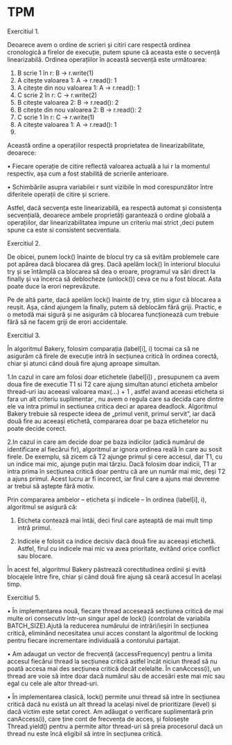 # TPM
Exercitiul 1.

Deoarece avem o ordine de scrieri și citiri care respectă ordinea cronologică a firelor de execuție, putem spune că aceasta este o secvență linearizabilă. Ordinea operațiilor în această secvență este următoarea:
1.	B scrie 1 în r: B -> r.write(1)
2.	A citește valoarea 1: A -> r.read(): 1
3.	A citește din nou valoarea 1: A -> r.read(): 1
4.	C scrie 2 în r: C -> r.write(2)
5.	B citește valoarea 2: B -> r.read(): 2
6.	B citește din nou valoarea 2: B -> r.read(): 2
7.	C scrie 1 în r: C -> r.write(1)
8.	A citește valoarea 1: A -> r.read(): 1
9.	
Această ordine a operațiilor respectă proprietatea de linearizabilitate, deoarece:

•	Fiecare operație de citire reflectă valoarea actuală a lui r la momentul respectiv, așa cum a fost stabilită de scrierile anterioare.

•	Schimbările asupra variabilei r sunt vizibile în mod corespunzător între diferitele operații de citire și scriere.

Astfel, dacă secvența este linearizabilă, ea respectă automat și consistența secvențială, deoarece ambele proprietăți garantează o ordine globală a operațiilor, dar linearizabilitatea impune un criteriu mai strict ,deci putem spune ca este si consistent secventiala.

Exercitiul 2.

De obicei, punem lock() înainte de blocul try ca să evităm problemele care pot apărea dacă blocarea dă greș. Dacă apelăm lock() în interiorul blocului try și se întâmplă ca blocarea să dea o eroare, programul va sări direct la finally și va încerca să deblocheze (unlock()) ceva ce nu a fost blocat. Asta poate duce la erori neprevăzute.

Pe de altă parte, dacă apelăm lock() înainte de try, știm sigur că blocarea a reușit. Așa, când ajungem la finally, putem să deblocăm fără griji. Practic, e o metodă mai sigură și ne asigurăm că blocarea funcționează cum trebuie fără să ne facem griji de erori accidentale.

Exercitiul 3.

În algoritmul Bakery, folosim comparația (label[i], i) tocmai ca să ne asigurăm că firele de execuție intră în secțiunea critică în ordinea corectă, chiar și atunci când două fire ajung aproape simultan.

1.In cazul in care am folosi doar etichetele (label[i]) , presupunem ca avem doua fire de executie T1 si T2 care ajung simultan atunci eticheta ambelor thread-uri iau aceeasi valoarea max(…) + 1 , astfel avand aceeasi eticheta  si fara un alt criteriu suplimentar , nu avem o regula care sa decida care dintre ele va intra primul in sectiunea critica deci ar aparea deadlock. Algoritmul Bakery trebuie să respecte ideea de „primul venit, primul servit”, iar dacă două fire au aceeași etichetă, compararea doar pe baza etichetelor nu poate decide corect.

2.In cazul in care am decide doar pe baza indicilor (adică numărul de identificare al fiecărui fir), algoritmul ar ignora ordinea reală în care au sosit firele. De exemplu, să zicem că T2 ajunge primul și cere accesul, dar T1, cu un indice mai mic, ajunge puțin mai târziu. Dacă folosim doar indicii, T1 ar intra prima în secțiunea critică doar pentru că are un număr mai mic, deși T2 a ajuns primul. Acest lucru ar fi incorect, iar firul care a ajuns mai devreme ar trebui să aștepte fără motiv.

Prin compararea ambelor – eticheta și indicele – în ordinea (label[i], i), algoritmul se asigură că:

1.	Eticheta contează mai întâi, deci firul care așteaptă de mai mult timp intră primul.
   
2.	Indicele e folosit ca indice decisiv dacă două fire au aceeași etichetă. Astfel, firul cu indicele mai mic va avea prioritate, evitând orice conflict sau blocare.
   
În acest fel, algoritmul Bakery păstrează corectitudinea ordinii și evită blocajele între fire, chiar și când două fire ajung să ceară accesul în același timp.

Exercitiul 5.

•	În implementarea nouă, fiecare thread accesează secțiunea critică de mai multe ori consecutiv într-un singur apel de lock() (controlat de variabila BATCH_SIZE).Ajută la reducerea numărului de intrări/ieșiri în secțiunea critică, eliminând necesitatea unui acces constant la algoritmul de locking pentru fiecare incrementare individuală a contorului partajat.

•	Am adaugat un vector de frecvență (accessFrequency) pentru a limita accesul fiecărui thread la secțiunea critică astfel încât niciun thread să nu poată accesa mai des secțiunea critică decât celelalte. În canAccess(i), un thread are voie să intre doar dacă numărul său de accesări este mai mic sau egal cu cele ale altor thread-uri.

•	În implementarea clasică, lock() permite unui thread să intre în secțiunea critică dacă nu există un alt thread la același nivel de prioritizare (level) și dacă victim este setat corect. Am adăugat o verificare suplimentară prin canAccess(i), care ține cont de frecvența de acces, și folosește Thread.yield() pentru a permite altor thread-uri să preia procesorul dacă un thread nu este încă eligibil să intre în secțiunea critică.
